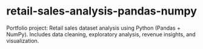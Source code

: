 # retail-sales-analysis-pandas-numpy
Portfolio project: Retail sales dataset analysis using Python (Pandas + NumPy). Includes data cleaning, exploratory analysis, revenue insights, and visualization.
